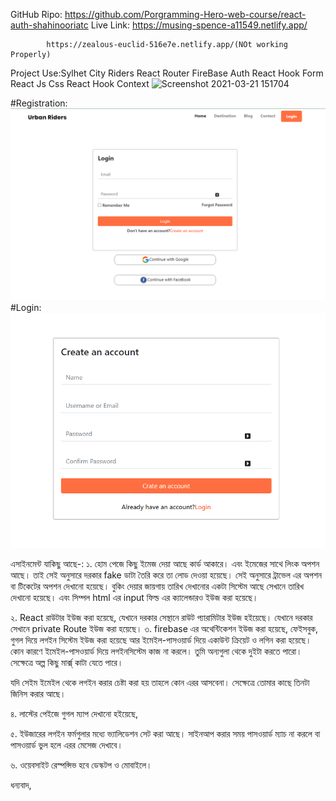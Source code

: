 GitHub Ripo: https://github.com/Porgramming-Hero-web-course/react-auth-shahinooriatc 
Live Link: https://musing-spence-a11549.netlify.app/

            https://zealous-euclid-516e7e.netlify.app/(NOt working Properly)


Project Use:Sylhet City Riders
React Router
FireBase Auth
React Hook Form
React Js
Css
React Hook
Context
![Screenshot 2021-03-21 151704](https://user-images.githubusercontent.com/67514668/112097006-815d6100-8bc9-11eb-86b9-30c636387b7e.png)

#Registration:
![alt text](https://github.com/shahinooriatc/Sylhet-City-Riders/blob/979017caa8140d044de4e63bbbed19fe59aa17b1/public/assets/images/register.PNG)
 #Login:
![alt text](https://github.com/shahinooriatc/Sylhet-City-Riders/blob/979017caa8140d044de4e63bbbed19fe59aa17b1/public/assets/images/login.PNG)



এসাইনমেন্ট  যাকিছু আছে-:
১. হোম পেজে কিছু ইমেজ দেয়া আছে কার্ড আকারে। এবং ইমেজের সাথে লিংক অপশন আছে। তাই সেই অনুসারে দরকার fake ডাটা তৈরি করে তা লোড দেওয়া হয়েছে। 
সেই অনুসারে ট্রাভেল এর অপশন বা টিকেটের অপশন দেখানো হয়েছে।  বুকিং দেয়ার জায়গায় তারিখ দেখানোর একটা সিস্টেম আছে সেখানে তারিখ দেখানো হয়েছে। এবং সিম্পল html এর input ফিল্ড এর ক্যালেন্ডারও ইউজ করা হয়েছে।

২. React রাউটার ইউজ করা হয়েছে, যেখানে দরকার সেস্থানে রাউট প্যারামিটার ইউজ হইয়েছে। যেখানে দরকার সেখানে private Route ইউজ করা হয়েছে। 
৩. firebase এর অথেন্টিকেশন ইউজ করা হয়েছে,  ফেইসবুক, গুগল দিয়ে লগইন সিস্টেম ইউজ করা হয়েছে  আর ইমেইল-পাসওয়ার্ড দিয়ে একাউন্ট ক্রিয়েট ও লগিন করা হয়েছে। 
কোন কারণে ইমেইল-পাসওয়ার্ড দিয়ে লগইনসিস্টেম কাজ না করলে। তুমি অন্যগুলা থেকে দুইটা করতে পারো। সেক্ষেত্রে অল্প কিছু মার্ক্স্ কাটা যেতে পারে। 

 যদি সেইম ইমেইল থেকে লগইন করার চেষ্টা করা হয় তাহলে কোন এরর আসবেনা। সেক্ষেত্রে তোমার কাছে তিনটা জিনিস করার আছে। 
 
৪. লাস্টের পেইজে গুগল ম্যাপ দেখানো হইয়েছে,

৫. ইউজারের লগইন ফর্মগুলার মধ্যে ভ্যালিডেশন সেট করা আছে। সাইনআপ করার সময় পাসওয়ার্ড ম্যাচ না করলে বা পাসওয়ার্ড ভুল হলে  এরর মেসেজ দেখাবে। 

৬. ওয়েবসাইট  রেস্পন্সিভ হবে ডেস্কটপ ও মোবাইলে।
 
ধন্যবাদ,

